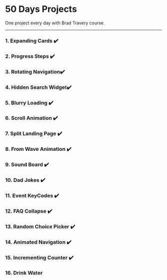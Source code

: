# 50 Days Projects

One project every day with Brad Travery course.

---

### 1. Expanding Cards ✔️

### 2. Progress Steps ✔️

### 3. Rotating Navigation✔️

### 4. Hidden Search Widget✔️

### 5. Blurry Loading ✔️

### 6. Scroll Animation ✔️

### 7. Split Landing Page ✔️

### 8. From Wave Animation ✔️

### 9. Sound Board ✔️

### 10. Dad Jokes ✔️

### 11. Event KeyCodes ✔️

### 12. FAQ Collapse ✔️

### 13. Random Choice Picker ✔️

### 14. Animated Navigation ✔️

### 15. Incrementing Counter ✔️

### 16. Drink Water
